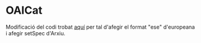 OAICat
======

Modificació del codi trobat [aquí](http://code.google.com/p/oaicat/) 
per tal d'afegir el format "ese" d'europeana i afegir setSpec d'Arxiu.
